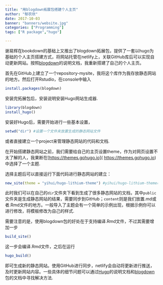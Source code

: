 ```yaml
---
title: "用blogdown拓展包搭建个人主页"
author: "郁农欣"
date: 2017-10-03
banner: "banners/website.jpg"
categories: ["Programming"]
tags: ["R package","hugo"]

---
```

谢易辉在bookdown的基础上又推出了blogdown拓展包，提供了一套以hugo为基础的个人主页搭建方式，将网站托管在netlify上，关联GitHub库后可以实现自动更新网站。按照[blogdown](https://bookdown.org/yihui/blogdown/)的说明文档，我重新搭建了自己的个人主页。

首先在GitHub上建立了一个repository-mysite，我将这个库作为我存放静态网站的地方。然后打开Rstudio，在console中输入
```r
install.packages(blogdown)
```
安装完拓展包后，安装说明安装Hugo网站生成器.
```r
library(blogdown)
install_hugo()
```
安装好Hugo后，需要开始进行一些基本设置，
```r
setwd("dir") #设置一个文件夹放置生成的静态网站文件
```
或者直接建立一个project来管理静态网站的代码和文档.

在开始搭建静态网站之前，我们需要给自己的主页设置theme，作为对网页设置不太了解的人，我果断在[https://themes.gohugo.io]( https://themes.gohugo.io)中选择了一个主题.

选择主题后可以直接运行下面代码进行静态网站的建立：
```r
new_site(theme = "yihui/hugo-lithium-theme") #yihui/hugo-lithium-theme改成你选择的主题的GitHub仓库即可
```
此时我们可以在自己的`dir`文件夹下看到生成了很多静态网站的文档，其中`public`文件夹是生成静态网站的结果，需要同步到GitHub；`content`则是我们放置.md或者.Rmd文件的地方。一般导入了主题会有一个简单的示例出现，根据示例你可以进行修改，将模板修改为自己的样式.

需要注意的是，使用blogdown包的好处在于支持编译.Rmd文件，不过其需要增加一步
```r
build_site()
```

这一步会编译.Rmd文件，之后在运行
```r
hugo_build()
```
即可生成新的静态网站。使用GitHub进行同步，netlify会自动将更新进行推送，及时更新网站内容。一些具体的细节问题可以通过[Hugo](http://gohugo.io/)的说明文档和[blogdown](https://bookdown.org/yihui/blogdown/)包的文档中寻找解决方法.
